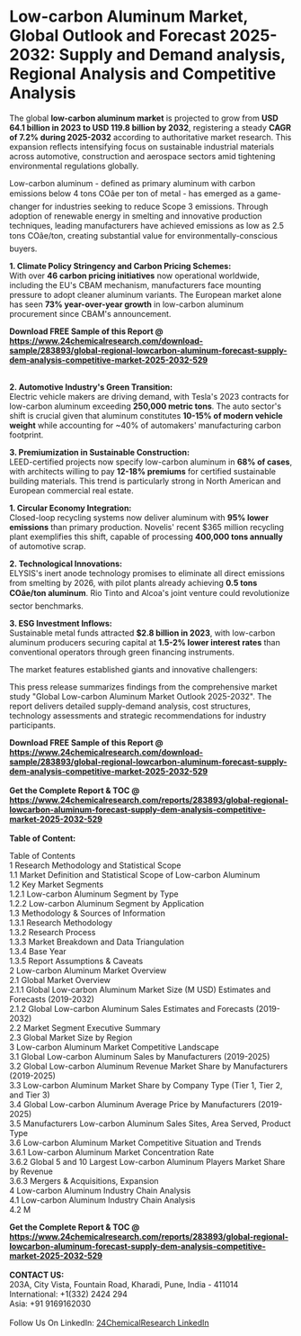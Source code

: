 <h1>Low-carbon Aluminum Market, Global Outlook and Forecast 2025-2032: Supply and Demand analysis, Regional Analysis and Competitive Analysis</h1><p>The global <strong>low-carbon aluminum market</strong> is projected to grow from <strong>USD 64.1 billion in 2023 to USD 119.8 billion by 2032</strong>, registering a steady <strong>CAGR of 7.2% during 2025-2032</strong> according to authoritative market research. This expansion reflects intensifying focus on sustainable industrial materials across automotive, construction and aerospace sectors amid tightening environmental regulations globally.</p><p>Low-carbon aluminum - defined as primary aluminum with carbon emissions below 4 tons COâe per ton of metal - has emerged as a game-changer for industries seeking to reduce Scope 3 emissions. Through adoption of renewable energy in smelting and innovative production techniques, leading manufacturers have achieved emissions as low as 2.5 tons COâe/ton, creating substantial value for environmentally-conscious buyers.</p><p><strong>1. Climate Policy Stringency and Carbon Pricing Schemes:</strong><br>
With over <strong>46 carbon pricing initiatives</strong> now operational worldwide, including the EU's CBAM mechanism, manufacturers face mounting pressure to adopt cleaner aluminum variants. The European market alone has seen <strong>73% year-over-year growth</strong> in low-carbon aluminum procurement since CBAM's announcement.</p><div><b>Download FREE Sample of this Report @ 
            <a href="https://www.24chemicalresearch.com/download-sample/283893/global-regional-lowcarbon-aluminum-forecast-supply-dem-analysis-competitive-market-2025-2032-529">
            https://www.24chemicalresearch.com/download-sample/283893/global-regional-lowcarbon-aluminum-forecast-supply-dem-analysis-competitive-market-2025-2032-529</a></b></div><br><p><strong>2. Automotive Industry's Green Transition:</strong><br>
Electric vehicle makers are driving demand, with Tesla's 2023 contracts for low-carbon aluminum exceeding <strong>250,000 metric tons</strong>. The auto sector's shift is crucial given that aluminum constitutes <strong>10-15% of modern vehicle weight</strong> while accounting for ~40% of automakers' manufacturing carbon footprint.</p><p><strong>3. Premiumization in Sustainable Construction:</strong><br>
LEED-certified projects now specify low-carbon aluminum in <strong>68% of cases</strong>, with architects willing to pay <strong>12-18% premiums</strong> for certified sustainable building materials. This trend is particularly strong in North American and European commercial real estate.</p><p><strong>1. Circular Economy Integration:</strong><br>
Closed-loop recycling systems now deliver aluminum with <strong>95% lower emissions</strong> than primary production. Novelis' recent $365 million recycling plant exemplifies this shift, capable of processing <strong>400,000 tons annually</strong> of automotive scrap.</p><p><strong>2. Technological Innovations:</strong><br>
ELYSIS's inert anode technology promises to eliminate all direct emissions from smelting by 2026, with pilot plants already achieving <strong>0.5 tons COâe/ton aluminum</strong>. Rio Tinto and Alcoa's joint venture could revolutionize sector benchmarks.</p><p><strong>3. ESG Investment Inflows:</strong><br>
Sustainable metal funds attracted <strong>$2.8 billion in 2023</strong>, with low-carbon aluminum producers securing capital at <strong>1.5-2% lower interest rates</strong> than conventional operators through green financing instruments.</p><p>The market features established giants and innovative challengers:</p><p>This press release summarizes findings from the comprehensive market study "Global Low-carbon Aluminum Market Outlook 2025-2032". The report delivers detailed supply-demand analysis, cost structures, technology assessments and strategic recommendations for industry participants.</p><div><b>Download FREE Sample of this Report @ 
            <a href="https://www.24chemicalresearch.com/download-sample/283893/global-regional-lowcarbon-aluminum-forecast-supply-dem-analysis-competitive-market-2025-2032-529">
            https://www.24chemicalresearch.com/download-sample/283893/global-regional-lowcarbon-aluminum-forecast-supply-dem-analysis-competitive-market-2025-2032-529</a></b></div><br><div><b>Get the Complete Report & TOC @ 
            <a href="https://www.24chemicalresearch.com/reports/283893/global-regional-lowcarbon-aluminum-forecast-supply-dem-analysis-competitive-market-2025-2032-529">
            https://www.24chemicalresearch.com/reports/283893/global-regional-lowcarbon-aluminum-forecast-supply-dem-analysis-competitive-market-2025-2032-529</a></b></div><br>
            <b>Table of Content:</b><p>Table of Contents<br />
1 Research Methodology and Statistical Scope<br />
1.1 Market Definition and Statistical Scope of Low-carbon Aluminum<br />
1.2 Key Market Segments<br />
1.2.1 Low-carbon Aluminum Segment by Type<br />
1.2.2 Low-carbon Aluminum Segment by Application<br />
1.3 Methodology & Sources of Information<br />
1.3.1 Research Methodology<br />
1.3.2 Research Process<br />
1.3.3 Market Breakdown and Data Triangulation<br />
1.3.4 Base Year<br />
1.3.5 Report Assumptions & Caveats<br />
2 Low-carbon Aluminum Market Overview<br />
2.1 Global Market Overview<br />
2.1.1 Global Low-carbon Aluminum Market Size (M USD) Estimates and Forecasts (2019-2032)<br />
2.1.2 Global Low-carbon Aluminum Sales Estimates and Forecasts (2019-2032)<br />
2.2 Market Segment Executive Summary<br />
2.3 Global Market Size by Region<br />
3 Low-carbon Aluminum Market Competitive Landscape<br />
3.1 Global Low-carbon Aluminum Sales by Manufacturers (2019-2025)<br />
3.2 Global Low-carbon Aluminum Revenue Market Share by Manufacturers (2019-2025)<br />
3.3 Low-carbon Aluminum Market Share by Company Type (Tier 1, Tier 2, and Tier 3)<br />
3.4 Global Low-carbon Aluminum Average Price by Manufacturers (2019-2025)<br />
3.5 Manufacturers Low-carbon Aluminum Sales Sites, Area Served, Product Type<br />
3.6 Low-carbon Aluminum Market Competitive Situation and Trends<br />
3.6.1 Low-carbon Aluminum Market Concentration Rate<br />
3.6.2 Global 5 and 10 Largest Low-carbon Aluminum Players Market Share by Revenue<br />
3.6.3 Mergers & Acquisitions, Expansion<br />
4 Low-carbon Aluminum Industry Chain Analysis<br />
4.1 Low-carbon Aluminum Industry Chain Analysis<br />
4.2 M</p><div><b>Get the Complete Report & TOC @ 
            <a href="https://www.24chemicalresearch.com/reports/283893/global-regional-lowcarbon-aluminum-forecast-supply-dem-analysis-competitive-market-2025-2032-529">
            https://www.24chemicalresearch.com/reports/283893/global-regional-lowcarbon-aluminum-forecast-supply-dem-analysis-competitive-market-2025-2032-529</a></b></div><br><b>CONTACT US:</b><br>
            203A, City Vista, Fountain Road, Kharadi, Pune, India - 411014<br>
            International: +1(332) 2424 294<br>
            Asia: +91 9169162030 <br><br>
            Follow Us On LinkedIn: <a href="https://www.linkedin.com/company/24chemicalresearch/">24ChemicalResearch LinkedIn</a>